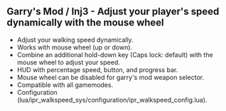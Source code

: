 Garry's Mod / Inj3 - Adjust your player's speed dynamically with the mouse wheel
-------
- Adjust your walking speed dynamically.
- Works with mouse wheel (up or down).
- Combine an additional hold-down key (Caps lock: default) with the mouse wheel to adjust your speed.
- HUD with percentage speed, button, and progress bar.
- Mouse wheel can be disabled for garry's mod weapon selector.
- Compatible with all gamemodes.
- Configuration (lua/ipr_walkspeed_sys/configuration/ipr_walkspeed_config.lua).
